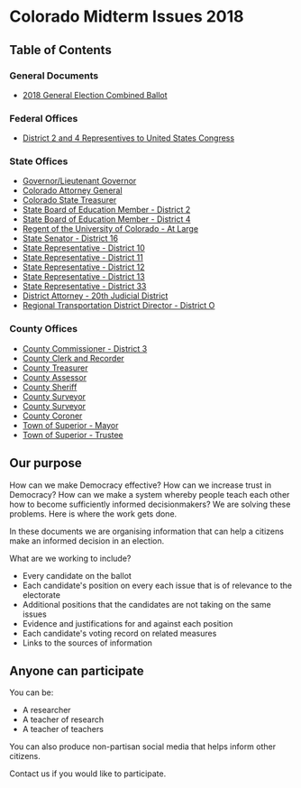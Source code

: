 # Colorado Midterm Issues 2018

## Table of Contents

### General Documents
* [2018 General Election Combined Ballot](https://assets.bouldercounty.org/wp-content/uploads/2018/09/2018-General-Election-Combined-Ballot-Content.pdf)

### Federal Offices
* [District 2 and 4 Representives to United States Congress](https://instamarch.github.io/colorado-midterm-issues-2018/boulder-county-federal-reps.html)

### State Offices
* [Governor/Lieutenant Governor](https://instamarch.github.io/colorado-midterm-issues-2018/governor-race/index.html)
* [Colorado Attorney General](https://instamarch.github.io/colorado-midterm-issues-2018/attorney-general.html)
* [Colorado State Treasurer](https://instamarch.github.io/colorado-midterm-issues-2018/state-treasurer.html)
* [State Board of Education Member - District 2](https://instamarch.github.io/colorado-midterm-issues-2018/state-board-of-education-member-district-2.html)
* [State Board of Education Member - District 4](https://instamarch.github.io/colorado-midterm-issues-2018/state-board-of-education-member-district-4.html)
* [Regent of the University of Colorado - At Large](https://instamarch.github.io/colorado-midterm-issues-2018/regent-of-university-of-colorado.html)
* [State Senator - District 16](https://instamarch.github.io/colorado-midterm-issues-2018/state-senator-district-16.html)
* [State Representative - District 10](https://instamarch.github.io/colorado-midterm-issues-2018/state-representative-district-10.html)
* [State Representative - District 11](https://instamarch.github.io/colorado-midterm-issues-2018/state-representative-district-11.html)
* [State Representative - District 12](https://instamarch.github.io/colorado-midterm-issues-2018/state-representative-district-12.html)
* [State Representative - District 13](https://instamarch.github.io/colorado-midterm-issues-2018/state-representative-district-13.html)
* [State Representative - District 33](https://instamarch.github.io/colorado-midterm-issues-2018/state-representative-district-33.html)
* [District Attorney - 20th Judicial District](https://instamarch.github.io/colorado-midterm-issues-2018/district-attorney-20th-judicial-district.html)
* [Regional Transportation District Director - District O](https://instamarch.github.io/colorado-midterm-issues-2018/regional-transportation-district-director-district-O.html)

### County Offices
* [County Commissioner - District 3](https://instamarch.github.io/colorado-midterm-issues-2018/county-commissioner-district-3.html)
* [County Clerk and Recorder](https://instamarch.github.io/colorado-midterm-issues-2018/county-clerk-and-recorder.html)
* [County Treasurer](https://instamarch.github.io/colorado-midterm-issues-2018/county-treasurer.html)
* [County Assessor](https://instamarch.github.io/colorado-midterm-issues-2018/county-assessor.html)
* [County Sheriff](https://instamarch.github.io/colorado-midterm-issues-2018/boulder-county-sheriff.html)
* [County Surveyor](https://instamarch.github.io/colorado-midterm-issues-2018/boulder-county-surveyor.html)
* [County Surveyor](https://instamarch.github.io/colorado-midterm-issues-2018/boulder-county-surveyor.html)
* [County Coroner](https://instamarch.github.io/colorado-midterm-issues-2018/boulder-county-surveyor.html)
* [Town of Superior - Mayor](https://instamarch.github.io/colorado-midterm-issues-2018/town-of-superior-mayor.html)
* [Town of Superior - Trustee](https://instamarch.github.io/colorado-midterm-issues-2018/town-of-superior-trustee.html)
## Our purpose

How can we make Democracy effective? How can we increase trust in Democracy?
How can we make a system whereby people teach each other how to become
sufficiently informed decisionmakers? We are solving these problems. Here
is where the work gets done.

In these documents we are organising information that can help a citizens
make an informed decision in an election.

What are we working to include?

* Every candidate on the ballot
* Each candidate's position on every each issue that is of relevance to the
electorate
* Additional positions that the candidates are not taking on the same issues
* Evidence and justifications for and against each position
* Each candidate's voting record on related measures
* Links to the sources of information

## Anyone can participate

You can be:
* A researcher
* A teacher of research
* A teacher of teachers

You can also produce non-partisan social media that helps inform other citizens.

Contact us if you would like to participate.

